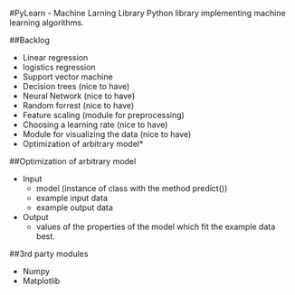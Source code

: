 #PyLearn - Machine Larning Library
Python library implementing machine learning algorithms.

##Backlog
 - Linear regression
 - logistics regression
 - Support vector machine
 - Decision trees (nice to have)
 - Neural Network (nice to have)
 - Random forrest (nice to have)
 - Feature scaling (module for preprocessing)
 - Choosing a learning rate (nice to have)
 - Module for visualizing the data (nice to have)
 - Optimization of arbitrary model*

##Optimization of arbitrary model
 - Input
   - model (instance of class with the method predict())
   - example input data
   - example output data
 - Output
   - values of the properties of the model which fit the example data best.

##3rd party modules
 - Numpy
 - Matplotlib
